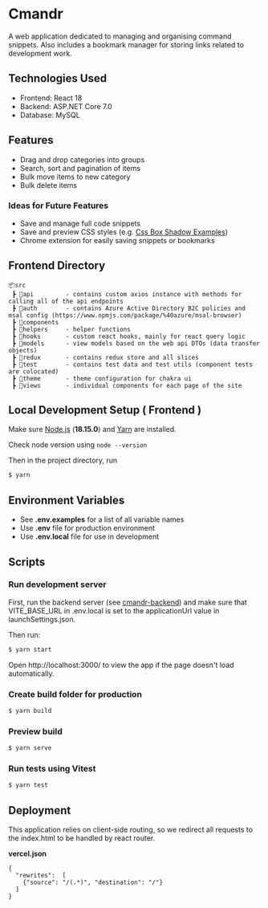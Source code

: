 # Cmandr

A web application dedicated to managing and organising command snippets.
Also includes a bookmark manager for storing links related to development work.

## Technologies Used

- Frontend: React 18
- Backend: ASP.NET Core 7.0
- Database: MySQL

## Features

- Drag and drop categories into groups
- Search, sort and pagination of items
- Bulk move items to new category
- Bulk delete items

### Ideas for Future Features
- Save and manage full code snippets
- Save and preview CSS styles (e.g. [Css Box Shadow Examples](https://getcssscan.com/css-box-shadow-examples))
- Chrome extension for easily saving snippets or bookmarks

## Frontend Directory

```
📦src
 ┣ 📂api         - contains custom axios instance with methods for calling all of the api endpoints
 ┣ 📂auth        - contains Azure Active Directory B2C policies and msal config (https://www.npmjs.com/package/%40azure/msal-browser)
 ┣ 📂components  
 ┣ 📂helpers     - helper functions
 ┣ 📂hooks       - custom react hooks, mainly for react query logic
 ┣ 📂models      - view models based on the web api DTOs (data transfer objects)
 ┣ 📂redux       - contains redux store and all slices
 ┣ 📂test        - contains test data and test utils (component tests are colocated)
 ┣ 📂theme       - theme configuration for chakra ui
 ┣ 📂views       - individual components for each page of the site

```

## Local Development Setup ( Frontend )

Make sure [Node.js](https://nodejs.org/en/) (**18.15.0**) and [Yarn](https://yarnpkg.com/) are installed.

Check node version using `node --version`

Then in the project directory, run

```sh
$ yarn
```

## Environment Variables

- See **.env.examples** for a list of all variable names
- Use **.env** file  for production environment
- Use **.env.local** file for use in development

## Scripts

### Run development server

First, run the backend server (see [cmandr-backend](https://github.com/djpri/cmandr-backend)) and make sure that VITE_BASE_URL in .env.local is set to the applicationUrl value in launchSettings.json.

Then run:

```sh
$ yarn start
```
Open http://localhost:3000/ to view the app if the page doesn't load automatically.

### Create build folder for production

```sh
$ yarn build
```

### Preview build

```sh
$ yarn serve
```

### Run tests using Vitest

```sh
$ yarn test
```

## Deployment


This application relies on client-side routing, so we redirect all requests to the index.html to be handled by react router.

**vercel.json**
```
{
  "rewrites":  [
    {"source": "/(.*)", "destination": "/"}
  ]
}
```